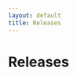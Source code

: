```yaml
---
layout: default
title: Releases
---
```


# Releases

<div id="releases-list"></div>

<script src="https://cdnjs.cloudflare.com/ajax/libs/jquery/3.6.0/jquery.min.js"></script>
<script>
  $(document).ready(function() {
    $.getJSON('https://api.github.com/repos/jackjburnett/VirtualLeverlessReceiver/releases', function(data) {
      var releasesHtml = '<ul>';
      $.each(data, function(index, release) {
        releasesHtml += '<li><a href="' + release.html_url + '">' + release.name + '</a> - ' + release.published_at + '</li>';
      });
      releasesHtml += '</ul>';
      $('#releases-list').html(releasesHtml);
    });
  });
</script>
